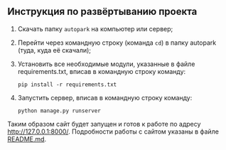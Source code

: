 ## Инструкция по развёртыванию проекта

1. Скачать папку `autopark` на компьютер или сервер;
2. Перейти через командную строку (команда `cd`) в папку autopark (туда, куда её скачали);
3. Установить все необходимые модули, указанные в файле requirements.txt, вписав в командную строку команду:

    ``` pip install -r requirements.txt ```
4. Запустить сервер, вписав в командную строку команду:

    ``` python manage.py runserver ```
    
Таким образом сайт будет запущен и готов к работе по адресу  http://127.0.0.1:8000/.
Подробности работы с сайтом указаны в файле [README.md](README.md).

